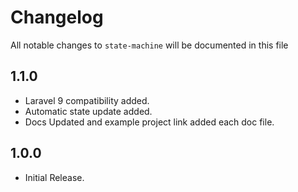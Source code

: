 # Changelog

All notable changes to `state-machine` will be documented in this file

## 1.1.0

- Laravel 9 compatibility added.
- Automatic state update added.
- Docs Updated and example project link added each doc file.

## 1.0.0

- Initial Release.
